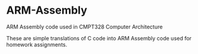 # ARM-Assembly
ARM Assembly code used in CMPT328 Computer Architecture

These are simple translations of C code into ARM Assembly code used for homework assignments.
